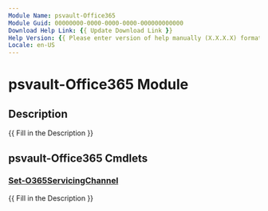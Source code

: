 ```yaml
---
Module Name: psvault-Office365
Module Guid: 00000000-0000-0000-0000-000000000000
Download Help Link: {{ Update Download Link }}
Help Version: {{ Please enter version of help manually (X.X.X.X) format }}
Locale: en-US
---
```


# psvault-Office365 Module
## Description
{{ Fill in the Description }}

## psvault-Office365 Cmdlets
### [Set-O365ServicingChannel](Set-O365ServicingChannel.md)
{{ Fill in the Description }}

